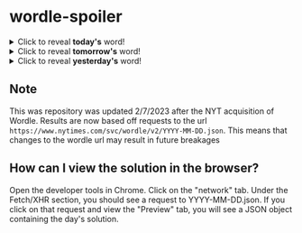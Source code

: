 # wordle-spoiler

<details>
  <summary>Click to reveal <b>today's</b> word!</summary>
  <br>
  <b> macaw </b>
</details>

<details>
  <summary>Click to reveal <b>tomorrow's</b> word!</summary>
  <br>
  <b> saucy </b>
</details>

<details>
  <summary>Click to reveal <b>yesterday's</b> word!</summary>
  <br>
  <b> anvil </b>
</details>

## Note
This was repository was updated 2/7/2023 after the NYT acquisition of Wordle. Results are now based off requests to the url `https://www.nytimes.com/svc/wordle/v2/YYYY-MM-DD.json`. This means that changes to the wordle url may result in future breakages

## How can I view the solution in the browser?
Open the developer tools in Chrome. Click on the "network" tab. Under the Fetch/XHR section, you should see a request to YYYY-MM-DD.json. If you click on that request and view the "Preview" tab, you will see a JSON object containing the day's solution.